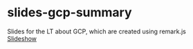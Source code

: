 # slides-gcp-summary
Slides for the LT about GCP, which are created using remark.js  
[Slideshow](https://kyohei-m.github.io/slides-gcp-summary/)

